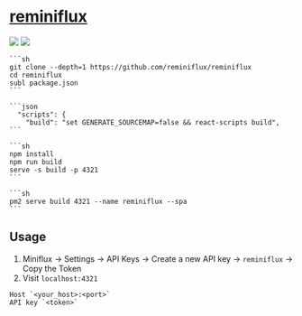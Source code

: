 # [reminiflux](https://github.com/reminiflux/reminiflux)

![](https://img.shields.io/github/license/reminiflux/reminiflux?style=flat-square) ![](https://img.shields.io/github/last-commit/scillidan/reminiflux/main?label=last%20commit%20(fork)&style=flat-square)

````{tab} From source
```sh
git clone --depth=1 https://github.com/reminiflux/reminiflux
cd reminiflux
subl package.json
```

```json
  "scripts": {
    "build": "set GENERATE_SOURCEMAP=false && react-scripts build",
```

```sh
npm install
npm run build
serve -s build -p 4321
```
````

````{tab} PM2
```sh
pm2 serve build 4321 --name reminiflux --spa
```
````

## Usage

1. Miniflux → Settings → API Keys → Create a new API key → `reminiflux` → Copy the Token
2. Visit `localhost:4321`
  ```
  Host `<your_host>:<port>`
  API key `<token>`
  ```